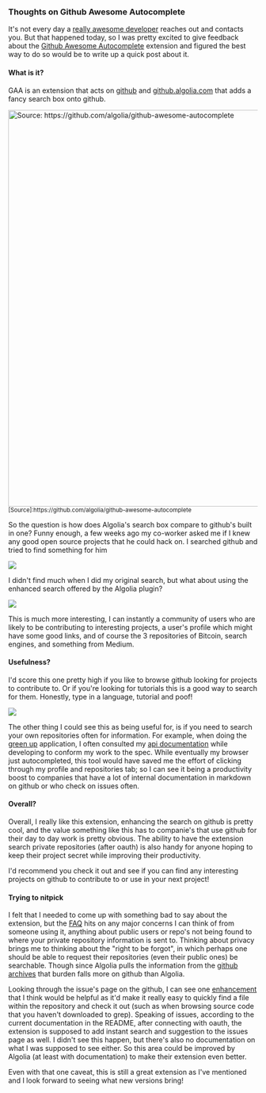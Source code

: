 ### Thoughts on Github Awesome Autocomplete

It's not every day a [really awesome developer] reaches out and contacts 
you. But that happened today, so I was pretty excited to give feedback about the 
[Github Awesome Autocomplete] extension and figured the best way to do 
so would be to write up a quick post about it.

#### What is it?

GAA is an extension that acts on [github] and [github.algolia.com] that adds a fancy search box onto github.

<img src="https://github.com/algolia/github-awesome-autocomplete/raw/master/capture.gif" title="Source: https://github.com/algolia/github-awesome-autocomplete" width="800px"/>
<small>[Source]:https://github.com/algolia/github-awesome-autocomplete</small>

So the question is how does Algolia's search box compare to github's built in one? Funny enough, a few weeks ago my co-worker asked me if I knew any good open source projects that he could hack on. I searched github and tried to find something for him

<img src="/images/tech-blog/opensourcesearch.png" />

I didn't find much when I did my original search, but what about using the 
enhanced search offered by the Algolia plugin?

<img src="/images/tech-blog/opensourcesearch2.png" />

This is much more interesting, I can instantly a community of users who 
are likely to be contributing to interesting projects, a user's profile 
which might have some good links, and of course the 3 repositories of 
Bitcoin, search engines, and something from Medium.

#### Usefulness? 

I'd score this one pretty high if you like to browse github looking for 
projects to contribute to. Or if you're looking for tutorials this is a 
good way to search for them. Honestly, type in a language, tutorial and 
poof!

<img src="/images/tech-blog/scala.png">

The other thing I could see this as being useful for, is if you need to 
search your own repositories often for information. For example, when 
doing the [green up] application, I often consulted my [api documentation]
while developing to conform my work to the spec. While eventually my 
browser just autocompleted, this tool would have saved me the effort of 
clicking through my profile and repositories tab; so I can see it being
a productivity boost to companies that have a lot of internal documentation
in markdown on github or who check on issues often.

#### Overall?

Overall, I really like this extension, enhancing the search on github is 
pretty cool, and the value something like this has to companie's that 
use github for their day to day work is pretty obvious. The ability to 
have the extension search private repositories (after oauth) is also 
handy for anyone hoping to keep their project secret while improving their
productivity. 

I'd recommend you check it out and see if you can find any interesting 
projects on github to contribute to or use in your next project!

#### Trying to nitpick

I felt that I needed to come up with something bad to say about the extension,
but the [FAQ] hits on any major concerns I can think of from someone using it,
anything about public users or repo's not being found to where your private
repository information is sent to. Thinking about privacy brings me to 
thinking about the "right to be forgot", in which perhaps one should be 
able to request their repositories (even their public ones) be searchable. 
Though since Algolia pulls the information from the [github archives] that
burden falls more on github than Algolia.

Looking through the issue's page on the github, I can see one [enhancement]
that I think would be helpful as it'd make it really easy to quickly find 
a file within the repository and check it out (such as when browsing source
code that you haven't downloaded to grep). Speaking of issues, according 
to the current documentation in the README, after connecting with oauth, 
the extension is supposed to add instant search and suggestion to the 
issues page as well. I didn't see this happen, but there's also no 
documentation on what I was supposed to see either. So this area could be 
improved by Algolia (at least with documentation) to make their extension 
even better. 

Even with that one caveat, this is still a great extension as I've mentioned 
and I look forward to seeing what new versions bring!


[Source]:https://github.com/algolia/github-awesome-autocomplete
[github]:https://github.com
[github.algolia.com]:https://github.algolia.com/
[really awesome developer]:http://sylvain.utard.info/
[Github Awesome Autocomplete]:https://github.com/algolia/github-awesome-autocomplete
[green up]:http://www.ethanjoachimeldridge.info/tech-blog/green-up-vt-app
[api documentation]:https://github.com/EdgeCaseBerg/GreenUp/tree/master/api
[FAQ]:https://github.com/algolia/github-awesome-autocomplete#faq
[github archives]:http://www.githubarchive.org/
[enhancement]:https://github.com/algolia/github-awesome-autocomplete/issues/8